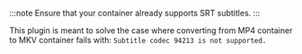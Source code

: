 :::note
Ensure that your container already supports SRT subtitles.
:::

This plugin is meant to solve the case where converting from MP4 container to MKV container fails with: `Subtitle codec 94213 is not supported.`
